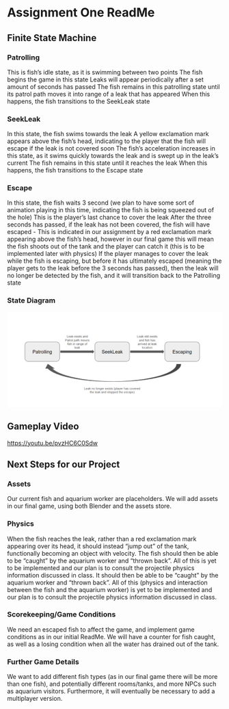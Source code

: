 # Assignment One ReadMe

## Finite State Machine

### Patrolling

This is fish’s idle state, as it is swimming between two points
The fish begins the game in this state
Leaks will appear periodically after a set amount of seconds has passed
The fish remains in this patrolling state until its patrol path moves it into range of a leak that has appeared
When this happens, the fish transitions to the SeekLeak state

### SeekLeak

In this state, the fish swims towards the leak
A yellow exclamation mark appears above the fish’s head, indicating to the player that the fish will escape if the leak is not covered soon
The fish’s acceleration increases in this state, as it swims quickly towards the leak and is swept up in the leak’s current
The fish remains in this state until it reaches the leak
When this happens, the fish transitions to the Escape state

### Escape

In this state, the fish waits 3 second (we plan to have some sort of animation playing in this time, indicating the fish is being squeezed out of the hole)
This is the player’s last chance to cover the leak
After the three seconds has passed, if the leak has not been covered, the fish will have escaped - This is indicated in our assignment by a red exclamation mark appearing above the fish’s head, however in our final game this will mean the fish shoots out of the tank and the player can catch it (this is to be implemented later with physics)
If the player manages to cover the leak while the fish is escaping, but before it has ultimately escaped (meaning the player gets to the leak before the 3 seconds has passed), then the leak will no longer be detected by the fish, and it will transition back to the Patrolling state

### State Diagram

![alt text](https://github.com/LIamB12/CISC-486-3D-Game-Project/blob/assignment_1/Screenshot%202025-10-09%20172243.png)

## Gameplay Video


<a href="https://youtu.be/pvzHC6C0Sdw" target="_blank">https://youtu.be/pvzHC6C0Sdw</a>

## Next Steps for our Project

### Assets
Our current fish and aquarium worker are placeholders. We will add assets in our final game, using both Blender and the assets store.

### Physics
When the fish reaches the leak, rather than a red exclamation mark appearing over its head, it should instead “jump out” of the tank, functionally becoming an object with velocity. The fish should then be able to be “caught” by the aquarium worker and “thrown back”. All of this is yet to be implemented and our plan is to consult the projectile physics  information discussed in class.
It should then be able to be “caught” by the aquarium worker and “thrown back”. All of this (physics and interaction between the fish and the aquarium worker) is yet to be implemented and our plan is to consult the projectile physics  information discussed in class.

### Scorekeeping/Game Conditions
We need an escaped fish to affect the game, and implement game conditions as in our initial ReadMe. We will have a counter for fish caught, as well as a losing condition when all the water has drained out of the tank.

### Further Game Details
We want to add different fish types (as in our final game there will be more than one fish), and potentially different rooms/tanks, and more NPCs such as aquarium visitors. Furthermore, it will eventually be necessary to add a multiplayer version.
